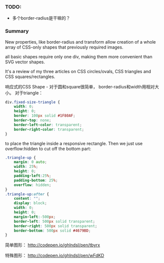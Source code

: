 
### TODO:
- 多个border-radius是干嘛的？


### Summary
New properties, like border-radius and transform allow creation of a whole array of CSS-only shapes that previously required images.

all basic shapes require only one div, making them more convenient than SVG vector shapes.

It's a review of my three articles on CSS circles/ovals, CSS triangles and CSS squares/rectangles.


响应式的CSS Shape - 对于圆和square很简单， border-radius和width用相对大小。
对于triangle：

```css
div.fixed-size-triangle {
    width: 0;
    height: 0;
    border: 100px solid #1F80AF;
    border-top: none;
    border-left-color: transparent;
    border-right-color: transparent;
}
```

to place the triangle inside a responsive rectangle. Then we just use overflow:hidden to cut off the bottom part:

```css
.triangle-up {
    margin: 0 auto;
    width: 25%;
    height: 0;    
    padding-left:25%;
    padding-bottom: 25%;
    overflow: hidden;
}
.triangle-up:after {
    content: "";
    display: block;
    width: 0;
    height: 0;
    margin-left:-500px;
    border-left: 500px solid transparent;
    border-right: 500px solid transparent;
    border-bottom: 500px solid #4679BD;
}
```

简单图形：
http://codepen.io/ghlndsl/pen/tbyrx

特殊图形：
http://codepen.io/ghlndsl/pen/wFdKD